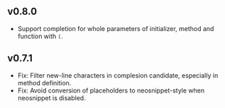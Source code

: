 ## v0.8.0

- Support completion for whole parameters of initializer, method and function with `(`.


## v0.7.1

- Fix: Filter new-line characters in complesion candidate, especially in method definition.
- Fix: Avoid conversion of placeholders to neosnippet-style when neosnippet is disabled.
